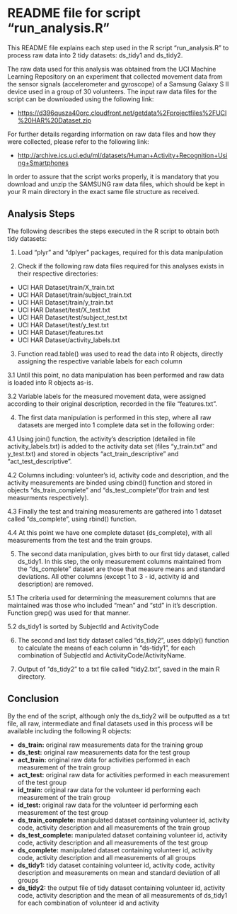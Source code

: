 # README file for script “run_analysis.R”

This README file explains each step used in the R script “run_analysis.R” to process raw data into 2 tidy datasets: ds_tidy1 and ds_tidy2.

The raw data used for this analysis was obtained from the UCI Machine Learning Repository on an experiment that collected movement data from the sensor signals (accelerometer and gyroscope) of a Samsung Galaxy S II device used in a group of 30 volunteers.
The input raw data files for the script can be downloaded using the following link: 
* https://d396qusza40orc.cloudfront.net/getdata%2Fprojectfiles%2FUCI%20HAR%20Dataset.zip

For further details regarding information on raw data files and how they were collected, please refer to the following link:
* http://archive.ics.uci.edu/ml/datasets/Human+Activity+Recognition+Using+Smartphones

In order to assure that the script works properly, it is mandatory that you download and unzip the SAMSUNG raw data files, which should be kept in your R main directory in the exact same file structure as received.


## Analysis Steps

The following describes the steps executed in the R script to obtain both tidy datasets:

1. Load “plyr” and “dplyer” packages, required for this data manipulation

2. Check if the following raw data files required for this analyses exists in their respective directories:

  * UCI HAR Dataset/train/X_train.txt
  * UCI HAR Dataset/train/subject_train.txt
  * UCI HAR Dataset/train/y_train.txt
  * UCI HAR Dataset/test/X_test.txt
  * UCI HAR Dataset/test/subject_test.txt
  * UCI HAR Dataset/test/y_test.txt
  * UCI HAR Dataset/features.txt
  * UCI HAR Dataset/activity_labels.txt

3. Function read.table() was used to read the data into R objects, directly assigning the respective variable labels for each column

  3.1 Until this point, no data manipulation has been performed and raw data is loaded into R objects as-is.

  3.2 Variable labels for the measured movement data, were assigned according to their original description, recorded in the file “features.txt”.


4. The first data manipulation is performed in this step, where all raw datasets are merged into 1 complete data set in the following order:

  4.1 Using join() function, the activity’s description (detailed in file activity_labels.txt) is added to the activity data set (files “y_train.txt” and y_test.txt) and stored in objects “act_train_descriptive” and “act_test_descriptive”.

  4.2 Columns including: volunteer’s id, activity code and description, and the activity measurements are binded using cbind() function and stored in objects “ds_train_complete” and “ds_test_complete”(for train and test measurments respectively).

  4.3 Finally the test and training measurements are gathered into 1 dataset called “ds_complete”, using rbind() function.

  4.4 At this point we have one complete dataset (ds_complete), with all measurements from the test and the train groups.


5. The second data manipulation, gives birth to our first tidy dataset, called ds_tidy1. In this step, the only measurement columns maintained from the “ds_complete” dataset are those that measure means and standard deviations. All other columns (except 1 to 3 - id, activity id and description) are removed.

  5.1 The criteria used for determining the measurement columns that are maintained was those who included “mean” and “std” in it’s description. Function grep() was used for that manner.

  5.2 ds_tidy1 is sorted by SubjectId and ActivityCode


6. The second and last tidy dataset called “ds_tidy2”, uses ddply() function to  calculate the means of each column in “ds-tidy1”, for each combination of SubjectId and ActivityCode/ActivityName.

7. Output of “ds_tidy2” to a txt file called “tidy2.txt”, saved in the main R directory.


## Conclusion

By the end of the script, although only the ds_tidy2 will be outputted as a txt file, all raw, intermediate and final datasets used in this process will be available including the following R objects:
* **ds_train:**		original raw measurements data for the training group
* **ds_test:**		original raw measurements data for the test group
* **act_train:**		original raw data for activities performed in each measurement of the train group
* **act_test:**		original raw data for activities performed in each measurement of the test group
* **id_train:**		original raw data for the volunteer id performing each measurement of the train group
* **id_test:**		original raw data for the volunteer id performing each measurement of the test group
* **ds_train_complete:**	manipulated dataset containing volunteer id, activity code, activity description and all measurements of the train group
* **ds_test_complete:**	manipulated dataset containing volunteer id, activity code, activity description and all measurements of the test group
* **ds_complete:**		manipulated dataset containing volunteer id, activity code, activity description and all measurements of all groups
* **ds_tidy1:**		tidy dataset containing volunteer id, activity code, activity description and measurements on mean and standard deviation of all groups
* **ds_tidy2:**		the output file of tidy dataset containing volunteer id, activity code, activity description and the mean of all measurements of ds_tidy1 for each combination of volunteer id and activity